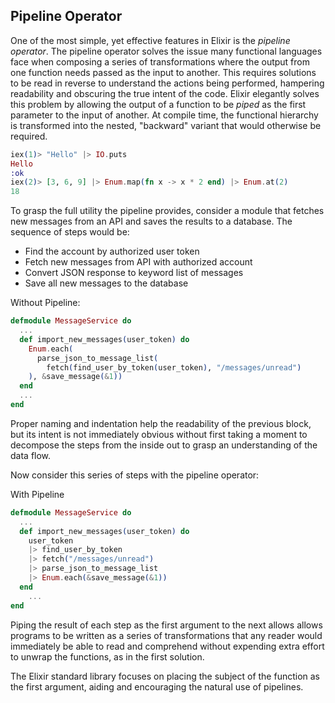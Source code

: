 ## Pipeline Operator
One of the most simple, yet effective features in Elixir is the *pipeline operator*. The pipeline operator solves the issue many functional languages face when composing a series of transformations where the output from one function needs passed as the input to another. This requires solutions to be read in reverse to understand the actions being performed, hampering readability and obscuring the true intent of the code. Elixir elegantly solves this problem by allowing the output of a function to be *piped* as the first parameter to the input of another. At compile time, the functional hierarchy is transformed into the nested, "backward" variant that would otherwise be required.

```elixir
iex(1)> "Hello" |> IO.puts
Hello
:ok
iex(2)> [3, 6, 9] |> Enum.map(fn x -> x * 2 end) |> Enum.at(2)
18
```

To grasp the full utility the pipeline provides, consider a module that fetches new messages from an API and saves the results to a database. The sequence of steps would be:

- Find the account by authorized user token
- Fetch new messages from API with authorized account
- Convert JSON response to keyword list of messages
- Save all new messages to the database

Without Pipeline:
```elixir
defmodule MessageService do
  ...
  def import_new_messages(user_token) do
    Enum.each(
      parse_json_to_message_list(
        fetch(find_user_by_token(user_token), "/messages/unread")
    ), &save_message(&1))
  end
  ...
end
```

Proper naming and indentation help the readability of the previous block, but its intent is not immediately obvious without first taking a moment to decompose the steps from the inside out to grasp an understanding of the data flow.

Now consider this series of steps with the pipeline operator:

With Pipeline
```elixir
defmodule MessageService do
  ...
  def import_new_messages(user_token) do
    user_token
    |> find_user_by_token
    |> fetch("/messages/unread")
    |> parse_json_to_message_list
    |> Enum.each(&save_message(&1))
  end
	...
end
```

Piping the result of each step as the first argument to the next allows allows programs to be written as a series of transformations that any reader would immediately be able to read and comprehend without expending extra effort to unwrap the functions, as in the first solution.

The Elixir standard library focuses on placing the subject of the function as the first argument, aiding and encouraging the natural use of pipelines.
